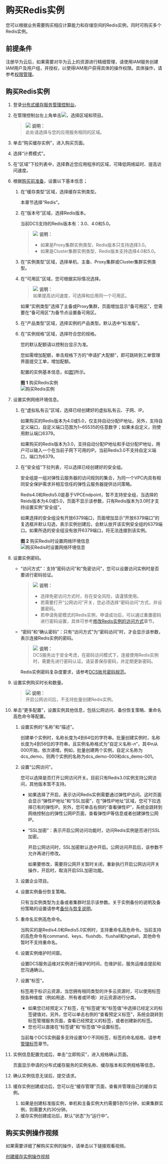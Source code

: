 # 购买Redis实例<a name="ZH-CN_TOPIC_0148195251"></a>

您可以根据业务需要购买相应计算能力和存储空间的Redis实例，同时可购买多个Redis实例。

## 前提条件<a name="section5415766113"></a>

注册华为云后，如果需要对华为云上的资源进行精细管理，请使用IAM服务创建IAM用户及用户组，并授权，以使得IAM用户获得具体的操作权限。具体操作，请参考[权限管理](权限管理.md)。

## 购买Redis实例<a name="section24112512"></a>

1.  登录[分布式缓存服务管理控制台](https://console.huaweicloud.com/dcs)。
2.  在管理控制台左上角单击![](figures/icon-region.png)，选择区域和项目。

    >![](public_sys-resources/icon-note.gif) **说明：**   
    >此处请选择与您的应用服务相同的区域。  

3.  单击“购买缓存实例”，进入购买页面。
4.  选择“计费模式”。
5.  在“区域”下拉列表中，选择靠近您应用程序的区域，可降低网络延时、提高访问速度。
6.  根据[购买前准备](购买前准备.md)，设置以下基本信息；
    1.  在“缓存类型”区域，选择缓存实例类型。

        本章节选择“Redis”。

    2.  在“版本号”区域，选择Redis版本。

        当前DCS支持的Redis版本有：3.0、4.0和5.0。

        >![](public_sys-resources/icon-note.gif) **说明：**   
        >-   如果是Proxy集群实例类型，Redis版本只支持选择3.0。  
        >-   如果是Cluster集群实例类型，Redis版本支持选择4.0和5.0。  

    3.  在“实例类型”区域，选择单机、主备、Proxy集群或Cluster集群实例类型。
    4.  在“可用区”区域，您可根据实际情况选择。

        >![](public_sys-resources/icon-note.gif) **说明：**   
        >如果提高访问速度，可选择和应用同一个可用区。  

        如果“实例类型”选择了主备或Proxy集群，页面增加显示“备可用区”，您需要在“备可用区”为备节点设置备可用区。

    5.  在“产品类型”区域，选择实例的产品类型。默认选中“标准版”。
    6.  在“实例规格”区域，选择符合您的规格。

        您的默认配额请以控制台显示为准。

        您如需增加配额，单击规格下方的“申请扩大配额”，即可跳转到工单管理界面提交工单，增加配额。

        配置的实例基本信息，如[图1](#fig442343421020)所示。

        **图 1**  购买Redis实例<a name="fig442343421020"></a>  
        ![](figures/购买Redis实例.png "购买Redis实例")

7.  设置实例网络环境信息。
    1.  在“虚拟私有云”区域，选择已经创建好的虚拟私有云、子网、IP。

        如果购买的Redis版本为4.0或5.0，仅支持自动分配IP地址。另外，支持自定义端口，自定义端口范围为1\~65535的任意数字；如果未自定义，则使用默认端口6379。

        如果购买的Redis版本为3.0，支持自动分配IP地址和手动分配IP地址，用户可以输入一个在当前子网下可用的IP。当前Redis3.0不支持自定义端口，端口为6379。

    2.  在“安全组”下拉列表，可以选择已经创建好的安全组。

        安全组是一组对弹性云服务器的访问规则的集合，为同一个VPC内具有相同安全保护需求并相互信任的弹性云服务器提供访问策略。

        Redis4.0和Redis5.0是基于VPCEndpoint，暂不支持安全组，当选择的Reids版本为4.0或5.0，页面不显示该参数，只有Redis版本为3.0时才支持设置实例“安全组”。

        如果选择的安全组没有开放6379端口，页面增加显示“开放6379端口”的复选框并默认勾选，表示实例创建后，会默认放开该实例安全组的6379端口。如果所选的安全组没有放开6379端口，将无法连接到该实例。

        **图 2**  购买Redis时设置网络环境信息<a name="fig1109143233017"></a>  
        ![](figures/购买Redis时设置网络环境信息.png "购买Redis时设置网络环境信息")

8.  设置实例密码。
    -   “访问方式”：支持“密码访问”和“免密访问”，您可以设置访问实例时是否要进行密码验证。

        >![](public_sys-resources/icon-note.gif) **说明：**   
        >-   选择免密访问方式时，存在安全风险，请谨慎使用。  
        >-   若需要打开“公网访问”开关，您必须选择“密码访问”方式，并设置密码。  
        >-   若申请免密模式的Redis实例，申请成功后，可以通过重置密码进行密码设置，具体可参考[修改Redis实例的访问方式](修改Redis实例的访问方式.md)章节。  

    -   “密码”和“确认密码”：只有“访问方式”为“密码访问”时，才会显示该参数，表示连接Redis实例的密码。

        >![](public_sys-resources/icon-note.gif) **说明：**   
        >DCS服务出于安全考虑，在密码访问模式下，连接使用Redis实例时，需要先进行密码认证。请妥善保存密码，并定期更新密码。  

        Redis实例密码复杂度要求，请参考[DCS账号密码规范](https://support.huaweicloud.com/dcs_faq/dcs-faq-0312004.html)。

9.  设置实例购买时长和数量。

    >![](public_sys-resources/icon-note.gif) **说明：**   
    >开启公网访问后，不支持批量创建Redis实例。  

10. 单击“更多配置”，设置实例其他信息，包括公网访问、备份恢复策略、重命名高危命令等配置。
    1.  设置实例的“名称”和“描述”。

        创建单个实例时，名称长度为4到64位的字符串。批量创建实例时，名称长度为4到56位的字符串，且实例名称格式为“自定义名称-_n_”，其中n从000开始，依次递增。例如，批量创建两个实例，自定义名称为dcs\_demo，则两个实例的名称为dcs\_demo-000和dcs\_demo-001。

    2.  设置“公网访问”。

        您可以选择是否打开公网访问开关。目前只有Redis3.0实例支持公网访问，其他版本暂不支持。

        -   如果选择了开启，表示访问Redis实例需要通过弹性IP访问。这时页面会显示“弹性IP地址”和“SSL加密”，在“弹性IP地址”区域，您可下拉选择已有的弹性IP。另外，您可单击右侧的“查看弹性IP”，系统会跳转到网络控制台的弹性公网IP页面，查看弹性IP等信息或者创建弹性公网IP。
        -   “SSL加密”：表示开启公网访问功能时，访问Redis实例是否进行SSL加密。

            开启公网访问时，SSL加密默认选中开启。公网访问开启后，该参数不允许再进行修改。

            如果要修改，需要将公网开关暂时关闭，重新执行开启公网访问开关操作，开启时，取消开启SSL加密功能。

    3.  设置企业项目。
    4.  设置实例备份恢复策略。

        只有当实例类型为主备或者集群时显示该参数。关于实例备份的说明及备份策略的设置请参考[备份与恢复说明](备份与恢复说明.md)。

    5.  重命名实例高危命令。

        当购买的是Redis4.0和Redis5.0实例时，支持重命名高危命令。当前支持的高危命令有command、keys、flushdb、flushall和hgetall，其他命令暂时不支持重命名。

    6.  设置实例维护时间窗。

        设置DCS服务运维对实例进行维护的时间，在维护前，服务运维会提前和您沟通确认。

    7.  设置“标签”。

        标签用于标识云资源，当您拥有相同类型的许多云资源时，可以使用标签按各种维度（例如用途、所有者或环境）对云资源进行分类。

        -   如果您已经预定义了标签，在“标签键”和“标签值”中选择已经定义的标签键值对。另外，您可以单击右侧的“查看预定义标签”，系统会跳转到标签管理服务页面，查看已经预定义的标签，或者创建新的标签。
        -   您也可以直接在“标签键”和“标签值”中设置标签。

        当前每个DCS实例最多支持设置10个不同标签，标签的命名规格，请参考[管理标签](管理标签.md)章节。

11. 实例信息配置完成后，单击“立即购买”，进入规格确认页面。

    页面显示申请的分布式缓存服务的实例名称、缓存版本和实例规格等信息。

12. 确认实例信息无误后，提交请求。
13. 缓存实例创建成功后，您可以在“缓存管理”页面，查看并管理自己的缓存实例。
    1.  如果是创建标准版实例，单机和主备实例大约需要5到15分钟，如果集群实例，则需要大约30分钟。
    2.  缓存实例创建成功后，默认“状态”为“运行中”。


## 购买实例操作视频<a name="section9833202819317"></a>

如果需要详细了解购买实例的操作，请单击以下链接观看视频。

[创建缓存实例操作视频](https://support.huaweicloud.com/dcs_video/index.html)

